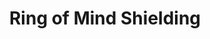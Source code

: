 ---
title: "Ring of Mind Shielding"

item:
  aura: "Faint aburation"
  casterLevel: "3rd"
  prerequisites:
    feats:   ["{% feat_link forge-ring %}"]
    spells:  ["{% spell_link nondetection %}"]
    special: []
  marketPrice: 8000
  description: |
    This ring is usually of fine workmanship and wrought from heavy gold. The wearer is continually immune to {% spell_link detect-thoughts %}, {% spell_link discern-lies %}, and any attempt to magically discern her alignment__.
---